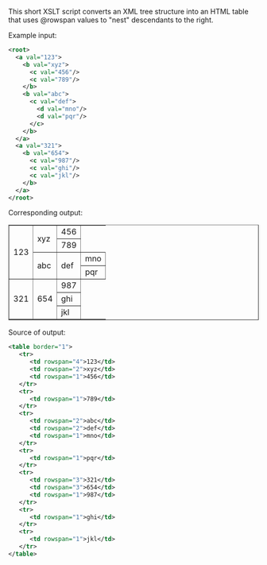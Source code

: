 This short XSLT script converts an XML tree structure into
an HTML table that uses @rowspan values to "nest" descendants
to the right.

Example input:

```xml
<root>
  <a val="123">
    <b val="xyz">
      <c val="456"/>
      <c val="789"/>
    </b>
    <b val="abc">
      <c val="def">
        <d val="mno"/>
        <d val="pqr"/>
      </c>
    </b>
  </a>
  <a val="321">
    <b val="654">
      <c val="987"/>
      <c val="ghi"/>
      <c val="jkl"/>
    </b>
  </a>
</root>
```

Corresponding output:

<table border="1">
   <tr>
      <td rowspan="4">123</td>
      <td rowspan="2">xyz</td>
      <td rowspan="1">456</td>
   </tr>
   <tr>
      <td rowspan="1">789</td>
   </tr>
   <tr>
      <td rowspan="2">abc</td>
      <td rowspan="2">def</td>
      <td rowspan="1">mno</td>
   </tr>
   <tr>
      <td rowspan="1">pqr</td>
   </tr>
   <tr>
      <td rowspan="3">321</td>
      <td rowspan="3">654</td>
      <td rowspan="1">987</td>
   </tr>
   <tr>
      <td rowspan="1">ghi</td>
   </tr>
   <tr>
      <td rowspan="1">jkl</td>
   </tr>
</table>


Source of output:

```xml
<table border="1">
   <tr>
      <td rowspan="4">123</td>
      <td rowspan="2">xyz</td>
      <td rowspan="1">456</td>
   </tr>
   <tr>
      <td rowspan="1">789</td>
   </tr>
   <tr>
      <td rowspan="2">abc</td>
      <td rowspan="2">def</td>
      <td rowspan="1">mno</td>
   </tr>
   <tr>
      <td rowspan="1">pqr</td>
   </tr>
   <tr>
      <td rowspan="3">321</td>
      <td rowspan="3">654</td>
      <td rowspan="1">987</td>
   </tr>
   <tr>
      <td rowspan="1">ghi</td>
   </tr>
   <tr>
      <td rowspan="1">jkl</td>
   </tr>
</table>
```
